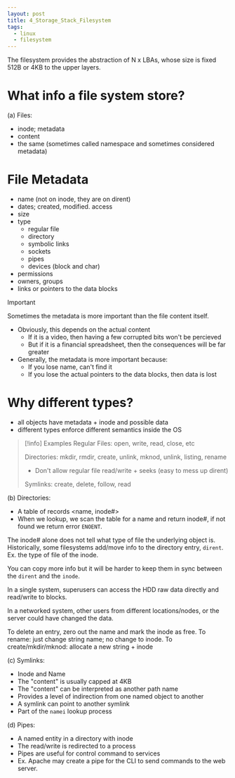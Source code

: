 ```yaml
---
layout: post
title: 4_Storage_Stack_Filesystem
tags:
  - linux
  - filesystem
---
```

The filesystem provides the abstraction of N x LBAs, whose size is fixed 512B or 4KB to the upper layers.

# What info a file system store?

(a) Files:
- inode; metadata
- content
- the same (sometimes called namespace and sometimes considered metadata)

# File Metadata

- name (not on inode, they are on dirent)
- dates; created, modified. access
- size
- type
	- regular file
	- directory
	- symbolic links
	- sockets
	- pipes
	- devices (block and char)
- permissions
- owners, groups
- links or pointers to the data blocks

>[!important]
>Sometimes the metadata is more important than the file content itself.
>- Obviously, this depends on the actual content
>	- If it is a video, then having a few corrupted bits won't be percieved
>	- But if it is a financial spreadsheet, then the consequences will be far greater
>- Generally, the metadata is more important because:
>	- If you lose name, can't find it
>	- If you lose the actual pointers to the data blocks, then data is lost
# Why different types?

- all objects have metadata + inode and possible data
- different types enforce different semantics inside the OS

>[!info] Examples
> Regular Files: open, write, read, close, etc
> 
> Directories: mkdir, rmdir, create, unlink, mknod, unlink, listing, rename
> - Don't allow regular file read/write + seeks (easy to mess up dirent)
>   
> Symlinks: create, delete, follow, read

(b) Directories:
- A table of records <name, inode#>
- When we lookup, we scan the table for a name and return inode#, if not found we return error `ENOENT`.

The inode# alone does not tell what type of file the underlying object is. Historically, some filesystems add/move info to the directory entry, `dirent`. Ex. the type of file of the inode.

You can copy more info but it will be harder to keep them in sync between the `dirent` and the `inode`. 

In a single system, superusers can access the HDD raw data directly and read/write to blocks.

In a networked system, other users from different locations/nodes, or the server could have changed the data.

To delete an entry, zero out the name and mark the inode as free. 
To rename: just change string name; no change to inode. 
To create/mkdir/mknod: allocate a new string + inode

(c) Symlinks:
- Inode and Name
- The "content" is usually capped at 4KB
- The "content" can be interpreted as another path name
- Provides a level of indirection from one named object to another
- A symlink can point to another symlink
- Part of the `namei` lookup process

(d) Pipes:
- A named entity in a directory with inode
- The read/write is redirected to a process
- Pipes are useful for control command to services
- Ex. Apache may create a pipe for the CLI to send commands to the web server.
